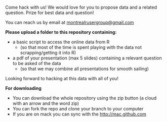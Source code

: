 Come hack with us!  We would love for you to propose data and a related question. Prize for best data and question!

You can reach us by email at montrealrusergroup@gmail.com

__Please upload a folder to this repository containing:__

* a basic script to access the online data from R
  * (so that most of the time is spent playing with the data not scrapping/getting it into R)
* a pdf of your presentation (max 5 slides) containing a relevant question to be asked of the data
  * (so that we may combine all presentations for smooth sailing)

Looking forward to hacking at this data with all of you!

__For downloading__
* You can download the whole repository using the zip button (a cloud with an arrow and the word zip)
* You can fork the repo and clone your branch to your computer
* If you are on mack you can sync with the http://mac.github.com
